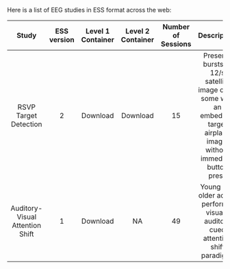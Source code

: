 Here is a list of EEG studies in ESS format across the web:

| Study        | ESS version | Level 1 Container  |  Level 2 Container  | Number of Sessions | Description | Raw Data Size |
|:--------------------------:|:-----:|:--------:|:--------:|:-----:|:---------------------------------------------------------:|:---------:|
| RSVP Target Detection      | 2     | Download      | Download| 15   | Presents bursts of 12/s satellite image clips, some with an embedded target airplane image, without immediate button press | 14.3 GB
| Auditory-Visual Attention Shift      | 1     | Download      | NA| 49   | Young and older adults perform a visual-auditory cued attention shift paradigm. | 1.4 GB